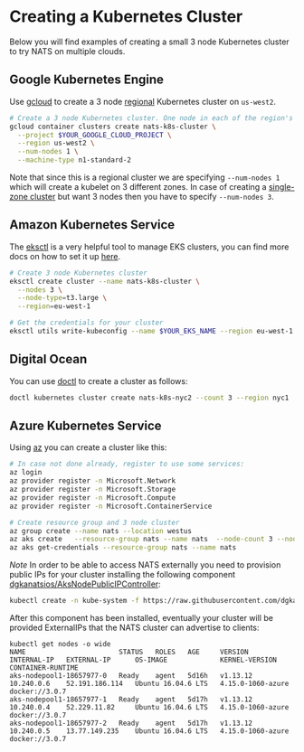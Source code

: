 # Creating a Kubernetes Cluster

Below you will find examples of creating a small 3 node Kubernetes
cluster to try NATS on multiple clouds.

## Google Kubernetes Engine

Use [gcloud](https://cloud.google.com/sdk/gcloud/) to create a 3 node [regional](https://cloud.google.com/kubernetes-engine/docs/how-to/creating-a-regional-cluster) Kubernetes cluster on `us-west2`.

```sh
# Create a 3 node Kubernetes cluster. One node in each of the region's three zones.
gcloud container clusters create nats-k8s-cluster \
  --project $YOUR_GOOGLE_CLOUD_PROJECT \
  --region us-west2 \
  --num-nodes 1 \
  --machine-type n1-standard-2
```

Note that since this is a regional cluster we are specifying `--num-nodes 1` which will create a kubelet on 3 different zones.  In case of creating a [single-zone cluster](https://cloud.google.com/kubernetes-engine/docs/how-to/creating-a-cluster) but want 3 nodes then you have to specify `--num-nodes 3`.


## Amazon Kubernetes Service

The [eksctl](https://github.com/weaveworks/eksctl) is a very helpful
tool to manage EKS clusters, you can find more docs on how to set it
up [here](https://docs.aws.amazon.com/eks/latest/userguide/getting-started-eksctl.html).

```sh
# Create 3 node Kubernetes cluster
eksctl create cluster --name nats-k8s-cluster \
  --nodes 3 \
  --node-type=t3.large \
  --region=eu-west-1

# Get the credentials for your cluster
eksctl utils write-kubeconfig --name $YOUR_EKS_NAME --region eu-west-1
```

## Digital Ocean

You can use [doctl](https://github.com/digitalocean/doctl) to create a cluster as follows:

```sh 
doctl kubernetes cluster create nats-k8s-nyc2 --count 3 --region nyc1
```

## Azure Kubernetes Service

Using [az](https://docs.microsoft.com/en-us/cli/azure/?view=azure-cli-latest) you can create a cluster like this:

```sh
# In case not done already, register to use some services:
az login
az provider register -n Microsoft.Network
az provider register -n Microsoft.Storage
az provider register -n Microsoft.Compute
az provider register -n Microsoft.ContainerService

# Create resource group and 3 node cluster
az group create --name nats --location westus
az aks create   --resource-group nats --name nats  --node-count 3 --node-vm-size Standard_DS1_v2
az aks get-credentials --resource-group nats --name nats
```

*Note* In order to be able to access NATS externally you need to
provision public IPs for your cluster installing the following component [dgkanatsios/AksNodePublicIPController](https://github.com/dgkanatsios/AksNodePublicIPController):

```sh
kubectl create -n kube-system -f https://raw.githubusercontent.com/dgkanatsios/AksNodePublicIPController/7846c78f77dc5cd4b43629bb5cb7ff3818594aee/deploy.yaml
```

After this component has been installed, eventually your cluster will
be provided ExternalIPs that the NATS cluster can advertise to
clients:

```
kubectl get nodes -o wide
NAME                       STATUS   ROLES   AGE     VERSION    INTERNAL-IP   EXTERNAL-IP      OS-IMAGE             KERNEL-VERSION      CONTAINER-RUNTIME
aks-nodepool1-18657977-0   Ready    agent   5d16h   v1.13.12   10.240.0.6    52.191.186.114   Ubuntu 16.04.6 LTS   4.15.0-1060-azure   docker://3.0.7
aks-nodepool1-18657977-1   Ready    agent   5d17h   v1.13.12   10.240.0.4    52.229.11.82     Ubuntu 16.04.6 LTS   4.15.0-1060-azure   docker://3.0.7
aks-nodepool1-18657977-2   Ready    agent   5d17h   v1.13.12   10.240.0.5    13.77.149.235    Ubuntu 16.04.6 LTS   4.15.0-1060-azure   docker://3.0.7
```
